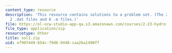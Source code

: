 ```yaml
---
content_type: resource
description: 'This resource contains solutions to a problem set. (The ZIP file contains:
  2 .dat files and 6 .m files.)'
file: https://ol-ocw-studio-app-qa.s3.amazonaws.com/courses/2-23-hydrofoils-and-propellers-spring-2007/ef90f449654c79d69448caa26a1490ff_sol1.zip
file_type: application/zip
resourcetype: Other
title: sol1.zip
uid: ef90f449-654c-79d6-9448-caa26a1490ff
---
```

